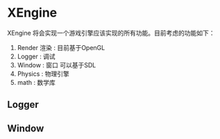 # XEngine
XEngine 将会实现一个游戏引擎应该实现的所有功能。目前考虑的功能如下：
1. Render 渲染 : 目前基于OpenGL
2. Logger  : 调试
3. Window : 窗口 可以基于SDL
4. Physics : 物理引擎
5. math : 数学库

## Logger


## Window